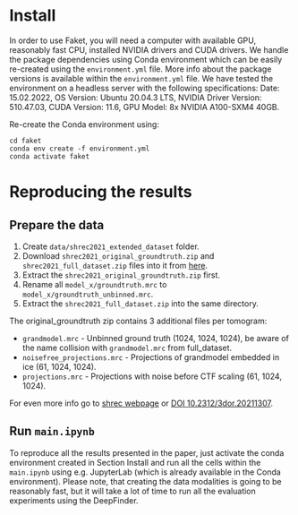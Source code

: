 # Install

In order to use Faket, you will need a computer with available GPU, reasonably fast CPU, installed NVIDIA drivers and CUDA drivers. We handle the package dependencies using Conda environment which can be easily re-created using the `environment.yml` file. More info about the package versions is available within the `environment.yml` file.  We have tested the environment on a headless server with the following specifications:
Date: 15.02.2022,
OS Version: Ubuntu 20.04.3 LTS,
NVIDIA Driver Version: 510.47.03,
CUDA Version: 11.6,
GPU Model: 8x NVIDIA A100-SXM4 40GB.

Re-create the Conda environment using:

```
cd faket
conda env create -f environment.yml
conda activate faket
```


# Reproducing the results

## Prepare the data

1. Create `data/shrec2021_extended_dataset` folder.
1. Download `shrec2021_original_groundtruth.zip` and `shrec2021_full_dataset.zip` files into it from [here](https://dataverse.nl/dataset.xhtml?persistentId=doi:10.34894/XRTJMA).
1. Extract the `shrec2021_original_groundtruth.zip` first.
1. Rename all `model_x/groundtruth.mrc` to `model_x/groundtruth_unbinned.mrc`.
1. Extract the `shrec2021_full_dataset.zip` into the same directory.

The original_groundtruth zip contains 3 additional files per tomogram:

* `grandmodel.mrc` - Unbinned ground truth (1024, 1024, 1024), be aware of the name collision with `grandmodel.mrc` from full_dataset.
* `noisefree_projections.mrc` - Projections of grandmodel embedded in ice (61, 1024, 1024).
* `projections.mrc` - Projections with noise before CTF scaling (61, 1024, 1024).

For even more info go to [shrec webpage](https://www.shrec.net/cryo-et/) or [DOI 10.2312/3dor.20211307](https://diglib.eg.org/bitstream/handle/10.2312/3dor20211307/005-017.pdf).

## Run `main.ipynb`

To reproduce all the results presented in the paper, just activate the conda environment created in Section Install and run all the cells within the `main.ipynb` using e.g. JupyterLab (which is already available in the Conda environment). Please note, that creating the data modalities is going to be reasonably fast, but it will take a lot of time to run all the evaluation experiments using the DeepFinder.
